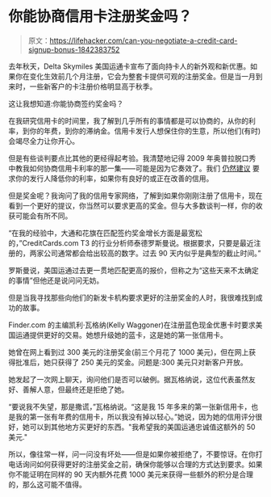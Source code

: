 # 你能协商信用卡注册奖金吗？

> 原文：<https://lifehacker.com/can-you-negotiate-a-credit-card-signup-bonus-1842383752>

去年秋天，Delta Skymiles 美国运通卡宣布了面向持卡人的新外观和新优惠。如果你在变化生效前几个月注册，它会为整套卡提供可观的注册奖金。但是当一月到来时，一些新客户的卡注册价格明显高于秋季。



这让我想知道:你能协商签约奖金吗？

在我研究信用卡的时间里，我了解到几乎所有的事情都是可以协商的，从你的利率，到你的年费，到你的滞纳金。信用卡发行人想保住你的生意，所以他们(有时)会竭尽全力让你开心。

但是有些谈判要点比其他的更经得起考验。我清楚地记得 2009 年奥普拉脱口秀 中教我如何协商信用卡利率的那一集——可能是因为它奏效了。我们 [仍然建议](https://lifehacker.com/negotiate-a-lower-credit-card-apr-with-this-script-1690542594) 要求你的发行人降低你的利率，如果你有良好的或正在改善的信用。

但是奖金呢？我询问了我的信用专家网络，了解到如果你刚刚注册了信用卡，现在看到一个更好的提议，你当然可以要求更高的奖金。但与大多数谈判一样，你的收获可能会有所不同。

“在我的经验中，大通和花旗在匹配签约奖金增长方面是最宽松的，”CreditCards.com T3 的行业分析师泰德罗斯曼说。根据要求，只要是最近注册的，两家公司通常都会给出较高的数字。过去 90 天内似乎是典型的截止时间。”

罗斯曼说，美国运通过去更一贯地匹配更高的报价，但称之为“这些天来不太确定的事情”但他还是说问问无妨。

但是当我寻找那些向他们的新发卡机构要求更好的注册奖金的人时，我很难找到成功的故事。

Finder.com 的主编凯利·瓦格纳(Kelly Waggoner)在注册蓝色现金优惠卡时要求美国运通提供更好的交易。她想升级她的蓝卡，这是她的第一张信用卡。

她曾在网上看到过 300 美元的注册奖金(前三个月花了 1000 美元)，但在网上获得批准后，她只获得了 250 美元的奖金。问题是:300 美元只对新客户开放。

她发起了一次网上聊天，询问他们是否可以破例。据瓦格纳说，这位代表虽然友好、善解人意，但最终还是拒绝了她。

“要说我不失望，那是撒谎，”瓦格纳说。“这是我 15 年多来的第一张新信用卡，也是我的第一张有年费的信用卡，所以我没有掉以轻心。”她说，因为她的信用评分很好，她可以到其他地方买更好的东西。"我希望我的美国运通忠诚值这额外的 50 美元."

所以，像往常一样，问一问没有坏处——但是如果你被拒绝了，不要惊讶。在你打电话询问如何获得更好的注册奖金之前，确保你能够以合理的方式达到要求。如果你不能证明在同样的 90 天内额外花费 1000 美元来获得一些额外的积分是合理的，那么这可能不值得。